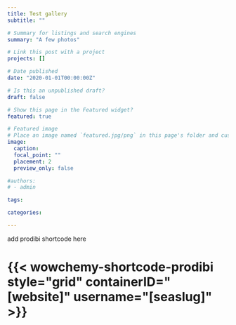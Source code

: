 ```yaml
---
title: Test gallery
subtitle: ""

# Summary for listings and search engines
summary: "A few photos"

# Link this post with a project
projects: []

# Date published
date: "2020-01-01T00:00:00Z"

# Is this an unpublished draft?
draft: false

# Show this page in the Featured widget?
featured: true

# Featured image
# Place an image named `featured.jpg/png` in this page's folder and customize its options here.
image:
  caption: 
  focal_point: ""
  placement: 2
  preview_only: false

#authors:
# - admin

tags:

categories:

---
```


add prodibi shortcode here

# {{< wowchemy-shortcode-prodibi style="grid" containerID="[website]" username="[seaslug]" >}}